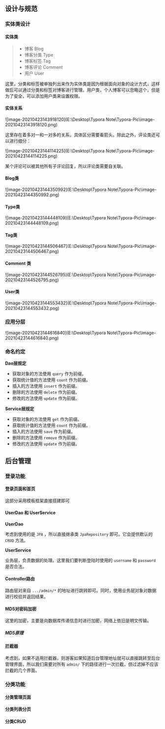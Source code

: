 ## 设计与规范

### 实体类设计

#### 实体类

> * 博客 Blog
> * 博客分类 Type
> * 博客标签 Tag
> * 博客评论 Comment
> * 用户 User

这里，分类和标签被单独列出来作为实体类是因为根据面向对象的设计方式，这样做后可以通过分类和标签对博客进行管理。用户类，个人博客可以忽略这个，但是为了安全，可以添加用户类来设置权限。

#### 实体关系

![image-20210423143918120](E:\Desktop\Typora Note\Typora-Pic\image-20210423143918120.png)

这里存在着多对一和一对多的关系，具体区分需要看箭头。除此之外，评论类还可以进行细分：

![image-20210423144114225](E:\Desktop\Typora Note\Typora-Pic\image-20210423144114225.png)

某个评论可以被其他所有子评论回复，所以评论类需要自关联。

#### Blog类

![image-20210423144350992](E:\Desktop\Typora Note\Typora-Pic\image-20210423144350992.png)

#### Type类

![image-20210423144448109](E:\Desktop\Typora Note\Typora-Pic\image-20210423144448109.png)

#### Tag类

![image-20210423144506467](E:\Desktop\Typora Note\Typora-Pic\image-20210423144506467.png)

#### Comment 类

![image-20210423144526795](E:\Desktop\Typora Note\Typora-Pic\image-20210423144526795.png)

#### User类

![image-20210423144553432](E:\Desktop\Typora Note\Typora-Pic\image-20210423144553432.png)



### 应用分层

![image-20210423144616840](E:\Desktop\Typora Note\Typora-Pic\image-20210423144616840.png)

### 命名约定

**Dao层规定**

* 获取对象的方法使用 `query` 作为前缀。
* 获取统计值的方法使用 `count` 作为前缀。
* 插入的方法使用 `insert` 作为前缀。
* 删除的方法使用 `delete` 作为前缀。
* 修改的方法使用 `update` 作为前缀。

**Service层规定**

* 获取对象的方法使用 `get`  作为前缀。
* 获取统计值的方法使用 `count` 作为前缀。
* 插入的方法使用 `save` 作为前缀。
* 删除的方法使用 `remove` 作为前缀。
* 修改的方法使用 `update` 作为前缀。

## 后台管理

### 登录功能

#### 登录页面和首页

这部分采用模板框架直接搭建即可

#### UserDao 和 UserService

**UserDao**

考虑到使用的是 `JPA` ，所以直接继承类 `JpaRepository` 即可。它会提供默认的 `CRUD` 方法。

**UserService**

业务层，负责数据的处理。这里我们要判断登陆时使用的 `username` 和 `password` 是否合法。 

#### Controller路由

路由层对来自 `.../admin/*` 的地址进行跳转即可。同时，使用业务层对象对数据进行校验并返回结果。

#### MD5对密码加密

这里的加密，主要是向数据库传递信息时进行加密，网络上依旧是明文传输。

##### MD5原理



#### 拦截器

考虑到，如果不适用拦截器，则游客如果知道后台管理地址就可以直接跳转至后台管理界面，所以我们需要对所有 `admin/` 下的路径进行一次拦截，但过滤掉不应该拦截的几个界面。

### 分类功能

#### 分类管理页面

#### 分类列表分页

#### 分类CRUD

 







